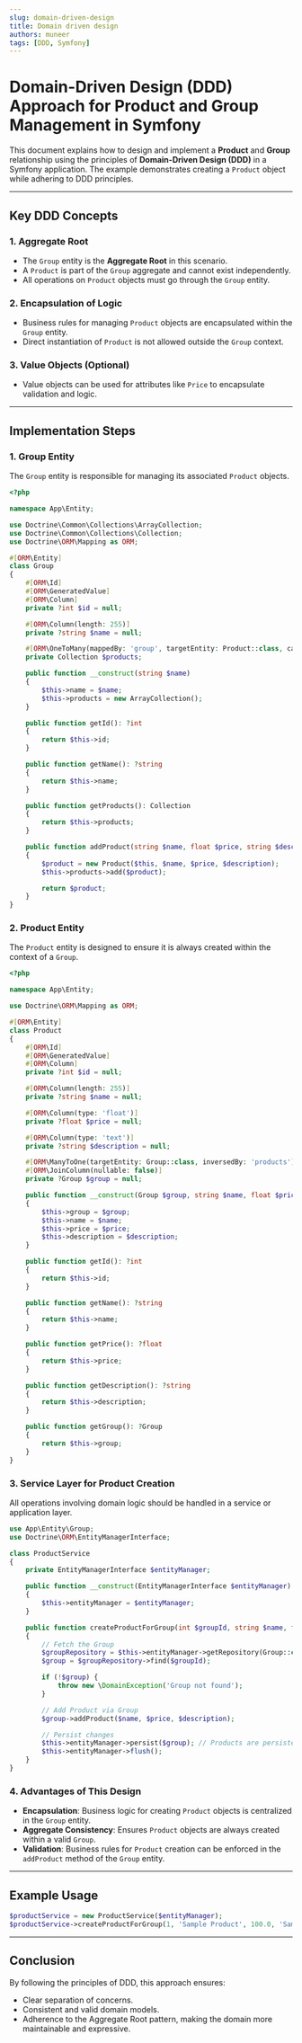 ```yaml
---
slug: domain-driven-design
title: Domain driven design
authors: muneer
tags: [DDD, Symfony]
---
```


# Domain-Driven Design (DDD) Approach for Product and Group Management in Symfony

This document explains how to design and implement a **Product** and **Group** relationship using the principles of **Domain-Driven Design (DDD)** in a Symfony application. The example demonstrates creating a `Product` object while adhering to DDD principles.

---

## **Key DDD Concepts**

### **1. Aggregate Root**
- The `Group` entity is the **Aggregate Root** in this scenario.
- A `Product` is part of the `Group` aggregate and cannot exist independently.
- All operations on `Product` objects must go through the `Group` entity.

### **2. Encapsulation of Logic**
- Business rules for managing `Product` objects are encapsulated within the `Group` entity.
- Direct instantiation of `Product` is not allowed outside the `Group` context.

### **3. Value Objects (Optional)**
- Value objects can be used for attributes like `Price` to encapsulate validation and logic.

---

## **Implementation Steps**

### **1. Group Entity**
The `Group` entity is responsible for managing its associated `Product` objects.

```php
<?php

namespace App\Entity;

use Doctrine\Common\Collections\ArrayCollection;
use Doctrine\Common\Collections\Collection;
use Doctrine\ORM\Mapping as ORM;

#[ORM\Entity]
class Group
{
    #[ORM\Id]
    #[ORM\GeneratedValue]
    #[ORM\Column]
    private ?int $id = null;

    #[ORM\Column(length: 255)]
    private ?string $name = null;

    #[ORM\OneToMany(mappedBy: 'group', targetEntity: Product::class, cascade: ['persist', 'remove'])]
    private Collection $products;

    public function __construct(string $name)
    {
        $this->name = $name;
        $this->products = new ArrayCollection();
    }

    public function getId(): ?int
    {
        return $this->id;
    }

    public function getName(): ?string
    {
        return $this->name;
    }

    public function getProducts(): Collection
    {
        return $this->products;
    }

    public function addProduct(string $name, float $price, string $description): Product
    {
        $product = new Product($this, $name, $price, $description);
        $this->products->add($product);

        return $product;
    }
}
```

### **2. Product Entity**
The `Product` entity is designed to ensure it is always created within the context of a `Group`.

```php
<?php

namespace App\Entity;

use Doctrine\ORM\Mapping as ORM;

#[ORM\Entity]
class Product
{
    #[ORM\Id]
    #[ORM\GeneratedValue]
    #[ORM\Column]
    private ?int $id = null;

    #[ORM\Column(length: 255)]
    private ?string $name = null;

    #[ORM\Column(type: 'float')]
    private ?float $price = null;

    #[ORM\Column(type: 'text')]
    private ?string $description = null;

    #[ORM\ManyToOne(targetEntity: Group::class, inversedBy: 'products')]
    #[ORM\JoinColumn(nullable: false)]
    private ?Group $group = null;

    public function __construct(Group $group, string $name, float $price, string $description)
    {
        $this->group = $group;
        $this->name = $name;
        $this->price = $price;
        $this->description = $description;
    }

    public function getId(): ?int
    {
        return $this->id;
    }

    public function getName(): ?string
    {
        return $this->name;
    }

    public function getPrice(): ?float
    {
        return $this->price;
    }

    public function getDescription(): ?string
    {
        return $this->description;
    }

    public function getGroup(): ?Group
    {
        return $this->group;
    }
}
```

### **3. Service Layer for Product Creation**
All operations involving domain logic should be handled in a service or application layer.

```php
use App\Entity\Group;
use Doctrine\ORM\EntityManagerInterface;

class ProductService
{
    private EntityManagerInterface $entityManager;

    public function __construct(EntityManagerInterface $entityManager)
    {
        $this->entityManager = $entityManager;
    }

    public function createProductForGroup(int $groupId, string $name, float $price, string $description): void
    {
        // Fetch the Group
        $groupRepository = $this->entityManager->getRepository(Group::class);
        $group = $groupRepository->find($groupId);

        if (!$group) {
            throw new \DomainException('Group not found');
        }

        // Add Product via Group
        $group->addProduct($name, $price, $description);

        // Persist changes
        $this->entityManager->persist($group); // Products are persisted via cascade
        $this->entityManager->flush();
    }
}
```

### **4. Advantages of This Design**
- **Encapsulation**: Business logic for creating `Product` objects is centralized in the `Group` entity.
- **Aggregate Consistency**: Ensures `Product` objects are always created within a valid `Group`.
- **Validation**: Business rules for `Product` creation can be enforced in the `addProduct` method of the `Group` entity.

---

## **Example Usage**

```php
$productService = new ProductService($entityManager);
$productService->createProductForGroup(1, 'Sample Product', 100.0, 'Sample Description');
```

---

## **Conclusion**
By following the principles of DDD, this approach ensures:
- Clear separation of concerns.
- Consistent and valid domain models.
- Adherence to the Aggregate Root pattern, making the domain more maintainable and expressive.
